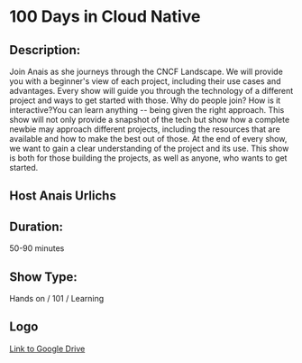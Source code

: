 # 100 Days in Cloud Native

## Description: 
Join Anais as she journeys through the CNCF Landscape. We will provide you with a beginner's view of each project, including their use cases and advantages. Every show will guide you through the technology of a different project and ways to get started with those.
Why do people join?  How is it interactive?You can learn anything -- being given the right approach. This show will not only provide a snapshot of the tech but show how a complete newbie may approach different projects, including the resources that are available and how to make the best out of those. At the end of every show, we want to gain a clear understanding of the project and its use. This show is both for those building the projects, as well as anyone, who wants to get started.

## Host Anais Urlichs
## Duration: 
50-90 minutes
## Show Type: 
Hands on / 101 / Learning 
## Logo
[Link to Google Drive](https://drive.google.com/drive/u/1/folders/16uVtkXTKyExed0OTEAShBMbyrhWoFr3z)
